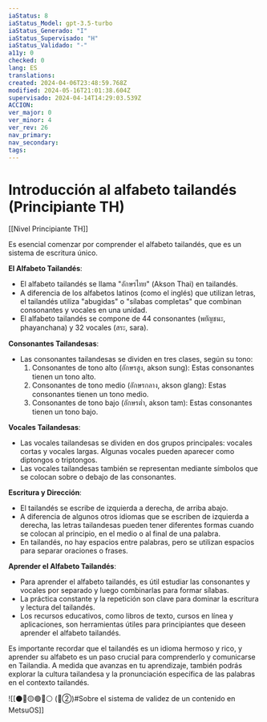 ```yaml
---
iaStatus: 8
iaStatus_Model: gpt-3.5-turbo
iaStatus_Generado: "I"
iaStatus_Supervisado: "H"
iaStatus_Validado: "-"
a11y: 0
checked: 0
lang: ES
translations: 
created: 2024-04-06T23:48:59.768Z
modified: 2024-05-16T21:01:38.604Z
supervisado: 2024-04-14T14:29:03.539Z
ACCION: 
ver_major: 0
ver_minor: 4
ver_rev: 26
nav_primary: 
nav_secondary: 
tags:
---
```

# Introducción al alfabeto tailandés  (Principiante TH)

[[Nivel Principiante TH]]

Es esencial comenzar por comprender el alfabeto tailandés, que es un sistema de escritura único.

**El Alfabeto Tailandés**:

- El alfabeto tailandés se llama "อักษรไทย" (Akson Thai) en tailandés.
- A diferencia de los alfabetos latinos (como el inglés) que utilizan letras, el tailandés utiliza "abugidas" o "sílabas completas" que combinan consonantes y vocales en una unidad.
- El alfabeto tailandés se compone de 44 consonantes (พยัญชนะ, phayanchana) y 32 vocales (สระ, sara).

**Consonantes Tailandesas**:

- Las consonantes tailandesas se dividen en tres clases, según su tono:
    1. Consonantes de tono alto (อักษรสูง, akson sung): Estas consonantes tienen un tono alto.
    2. Consonantes de tono medio (อักษรกลาง, akson glang): Estas consonantes tienen un tono medio.
    3. Consonantes de tono bajo (อักษรต่ำ, akson tam): Estas consonantes tienen un tono bajo.

**Vocales Tailandesas**:

- Las vocales tailandesas se dividen en dos grupos principales: vocales cortas y vocales largas. Algunas vocales pueden aparecer como diptongos o triptongos.
- Las vocales tailandesas también se representan mediante símbolos que se colocan sobre o debajo de las consonantes.

**Escritura y Dirección**:

- El tailandés se escribe de izquierda a derecha, de arriba abajo.
- A diferencia de algunos otros idiomas que se escriben de izquierda a derecha, las letras tailandesas pueden tener diferentes formas cuando se colocan al principio, en el medio o al final de una palabra.
- En tailandés, no hay espacios entre palabras, pero se utilizan espacios para separar oraciones o frases.

**Aprender el Alfabeto Tailandés**:

- Para aprender el alfabeto tailandés, es útil estudiar las consonantes y vocales por separado y luego combinarlas para formar sílabas.
- La práctica constante y la repetición son clave para dominar la escritura y lectura del tailandés.
- Los recursos educativos, como libros de texto, cursos en línea y aplicaciones, son herramientas útiles para principiantes que deseen aprender el alfabeto tailandés.

Es importante recordar que el tailandés es un idioma hermoso y rico, y aprender su alfabeto es un paso crucial para comprenderlo y comunicarse en Tailandia. A medida que avanzas en tu aprendizaje, también podrás explorar la cultura tailandesa y la pronunciación específica de las palabras en el contexto tailandés.

![[⚫🔴🟡🟢🔵⚪ (🔴②)#Sobre el sistema de validez de un contenido en MetsuOS]]